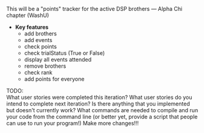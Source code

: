 This will be a "points" tracker for the active DSP brothers — Alpha Chi chapter (WashU)

- **Key features** 
    - add brothers
    - add events
    - check points
    - check trialStatus (True or False)
    - display all events attended
    - remove brothers
    - check rank
    - add points for everyone
    
    
TODO:    
What user stories were completed this iteration?
What user stories do you intend to complete next iteration?
Is there anything that you implemented but doesn't currently work?
What commands are needed to compile and run your code from the command line (or better yet, provide a script that people can use to run your program!)
Make more changes!!!
